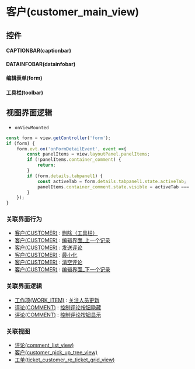# 客户(customer_main_view)  <!-- {docsify-ignore-all} -->



## 控件
#### CAPTIONBAR(captionbar)
#### DATAINFOBAR(datainfobar)
#### 编辑表单(form)
#### 工具栏(toolbar)

## 视图界面逻辑
* `onViewMounted`
```javascript
const form = view.getController('form');
if (form) {
    form.evt.on('onFormDetailEvent', event =>{
        const panelItems = view.layoutPanel.panelItems;
        if (!panelItems.container_comment) {
            return;
        }
        if (form.details.tabpanel1) {
            const activeTab = form.details.tabpanel1.state.activeTab;
            panelItems.container_comment.state.visible = activeTab === 'tabpage1';
        }
    });
}
```


### 关联界面行为
  * [客户(CUSTOMER)](module/ProdMgmt/customer) : [删除（工具栏）](module/ProdMgmt/customer#界面行为)
  * [客户(CUSTOMER)](module/ProdMgmt/customer) : [编辑界面_上一个记录](module/ProdMgmt/customer#界面行为)
  * [客户(CUSTOMER)](module/ProdMgmt/customer) : [发送评论](module/ProdMgmt/customer#界面行为)
  * [客户(CUSTOMER)](module/ProdMgmt/customer) : [最小化](module/ProdMgmt/customer#界面行为)
  * [客户(CUSTOMER)](module/ProdMgmt/customer) : [清空评论](module/ProdMgmt/customer#界面行为)
  * [客户(CUSTOMER)](module/ProdMgmt/customer) : [编辑界面_下一个记录](module/ProdMgmt/customer#界面行为)

### 关联界面逻辑
  * [工作项(WORK_ITEM)](module/ProjMgmt/work_item) : [关注人员更新](module/ProjMgmt/work_item/uilogic/attention_personnel_update)
  * [评论(COMMENT)](module/Base/comment) : [控制评论按钮隐藏](module/Base/comment/uilogic/comment_icon_hidden)
  * [评论(COMMENT)](module/Base/comment) : [控制评论按钮显示](module/Base/comment/uilogic/comment_icon_show)

### 关联视图
  * [评论(comment_list_view)](app/view/comment_list_view)
  * [客户(customer_pick_up_tree_view)](app/view/customer_pick_up_tree_view)
  * [工单(ticket_customer_re_ticket_grid_view)](app/view/ticket_customer_re_ticket_grid_view)

<script>
 const { createApp } = Vue
  createApp({
    data() {
      return {

      }
    }
  }).use(ElementPlus).mount('#app')
</script>
